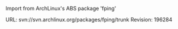 Import from ArchLinux's ABS package 'fping'

URL: svn://svn.archlinux.org/packages/fping/trunk
Revision: 196284
